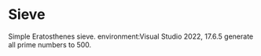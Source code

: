 # Sieve
Simple Eratosthenes sieve.
environment:Visual Studio 2022, 17.6.5
generate all prime numbers to 500.
